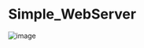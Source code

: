 # Simple_WebServer

![image](https://user-images.githubusercontent.com/65036888/164083079-97e296a0-a511-445f-9e50-59b7e0bc68e4.png)
